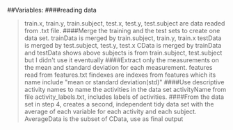 ##Variables:
####reading data
> train.x, train.y, train.subject, test.x, test.y, test.subject are data readed from .txt file.
####Merge the training and the test sets to create one data set.
>trainData is merged by train.subject, train.y, train.x
>testData is merged by test.subject, test.y, test.x
>CData is merged by trainData and testData shows above
>subjects is from train.subject, test.subject but I didn't use it eventually
####Extract only the measurements on the mean and standard deviation for each measurement. 
>features read from features.txt
>findexes are indexes from features which its name include "mean or standard deviation(std)"
####Use descriptive activity names to name the activities in the data set
>activityName from file activity_labels.txt, includes labels of activities.
####From the data set in step 4, creates a second, independent tidy data set with the average of each variable for each activity and each subject.
>AverageData is the subset of CData, use as final output
